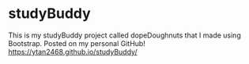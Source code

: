 # studyBuddy
This is my studyBuddy project called dopeDoughnuts that I made using Bootstrap. Posted on my personal GitHub! https://ytan2468.github.io/studyBuddy/
